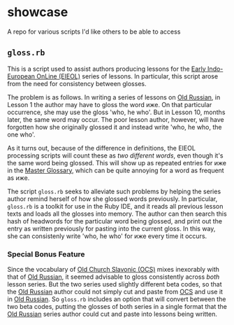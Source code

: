 showcase
========

A repo for various scripts I'd like others to be able to access

`gloss.rb`
----------

This is a script used to assist authors producing lessons for the [Early Indo-European OnLine (EIEOL)](http://www.utexas.edu/cola/centers/lrc/eieol/) series of lessons.  In particular, this script arose from the need for consistency between glosses.

The problem is as follows.  In writing a series of lessons on [Old Russian](http://www.utexas.edu/cola/centers/lrc/eieol/oruol-0-X.html), in Lesson 1 the author may have to gloss the word иже.  On that particular occurrence, she may use the gloss 'who, he who'.  But in Lesson 10, months later, the same word may occur.  The poor lesson author, however, will have forgotten how she originally glossed it and instead write 'who, he who, the one who'.

As it turns out, because of the difference in definitions, the EIEOL processing scripts will count these as *two different words*, even though it's the same word being glossed.  This will show up as repeated entries for иже in the [Master Glossary](http://www.utexas.edu/cola/centers/lrc/eieol/oruol-MG-X.html), which can be quite annoying for a word as frequent as иже.

The script `gloss.rb` seeks to alleviate such problems by helping the series author remind herself of how she glossed words previously.  In particular, `gloss.rb` is a toolkit for use in the Ruby IDE, and it reads all previous lesson texts and loads all the glosses into memory.  The author can then search this hash of headwords for the particular word being glossed, and print out the entry as written previously for pasting into the current gloss.  In this way, she can consistenly write 'who, he who' for иже every time it occurs.

### Special Bonus Feature

Since the vocabulary of [Old Church Slavonic (OCS)](http://www.utexas.edu/cola/centers/lrc/eieol/ocsol-0-X.html) mixes inexorably with that of [Old Russian](http://www.utexas.edu/cola/centers/lrc/eieol/oruol-0-X.html), it seemed advisable to gloss consistently across *both* lesson series.  But the two series used slightly different beta codes, so that the [Old Russian](http://www.utexas.edu/cola/centers/lrc/eieol/oruol-0-X.html) author could not simply cut and paste from [OCS](http://www.utexas.edu/cola/centers/lrc/eieol/ocsol-0-X.html) and use it in [Old Russian](http://www.utexas.edu/cola/centers/lrc/eieol/oruol-0-X.html).  So `gloss.rb` includes an option that will convert between the two beta codes, putting the glosses of both series in a single format that the [Old Russian](http://www.utexas.edu/cola/centers/lrc/eieol/oruol-0-X.html) series author could cut and paste into lessons being written.